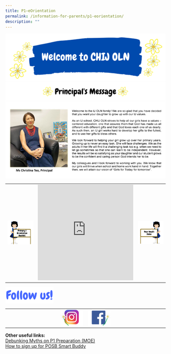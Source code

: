 ```yaml
---
title: P1–eOrientation
permalink: /information-for-parents/p1-eorientation/
description: ""
---
```




<img src="/images/p1o1.png">
<img src="/images/p1o2.png">
<img src="/images/P eOMsgv2023.png">
<table style="border-collapse: collapse; width: 100%;" border="0">
<tbody>
<tr>
<td style="width: 33.3333%;"><a href="/files/P1%20e-Orientation%20Booklet%202022%20-%2011%20Nov.pdf"><img src="/images/p1o4.png"></a></td>
<td style="width: 33.3333%;"><iframe src="https://docs.google.com/presentation/d/e/2PACX-1vRs9dCvoirAzTIpNw7jOahXDn14pJf8e8_cQG36yvx_94cTWrNtzd6VlpGEl_QWFrBwzC5CPGQ_zo7f/embed?start=false&loop=false&delayms=10000" frameborder="0" width="300" height="300" allowfullscreen="true" ></iframe></td>
<td style="width: 33.3333%;"><a href="/files/P1%20e-Orientation%20-%2011%20Nov%20Website.pdf"><img src="/images/p1o5.png"></a></td>
</tr>
</tbody>
</table>
<img style="width: 30%;" src="/images/p1o6.png">
<table style="border-collapse: collapse; width: 100%;" border="0">
<tbody>
<tr>
<td style="width: 50%; text-align: right;"><a href="https://www.instagram.com/chijoln.official/"><img style="width: 30%;" src="/images/p1o7.jpg"></a></td>
<td style="width: 50%; text-align: left;"><a href="https://www.facebook.com/chijoln.official/"><img style="width: 30%;" src="/images/p108.jpg"></a></td>
</tr>
</tbody>
</table>
<p><strong>Other useful links:</strong><br /><a href="https://www.facebook.com/moesingapore/posts/10158904455987004" target="_blank" rel="noopener">Debunking Myths on P1 Preparation (MOE)</a><br /><a href="http://www.posb.com.sg/chijoln" target="_blank" rel="noopener">How to sign up for POSB Smart Buddy</a></p>